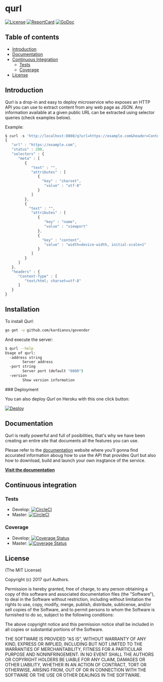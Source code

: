 # qurl

[![License][License-Image]][License-Url]
[![ReportCard][ReportCard-Image]][ReportCard-Url]
[![GoDoc](https://godoc.org/github.com/repejota/qurl?status.svg)][GoDoc-Reference-Url]

## Table of contents

* [Introduction](https://github.com/repejota/qurl#introduction)
* [Documentation](https://github.com/repejota/qurl#documentation)
* [Continuous Integration](https://github.com/repejota/qurl#continuous-integration)
  * [Tests](https://github.com/repejota/qurl#license)
  * [Coverage](https://github.com/repejota/qurl#coverage)
* [License](https://github.com/repejota/qurl#license)

## Introduction

Qurl is a drop-in and easy to deploy microservice who exposes an HTTP API you
can use to extract content from any web page as JSON. Any information available
at a given public URL can be extracted using selector queries (check examples
below).

Example:

```javascript
$ curl -s 'http://localhost:8080/q?url=https://example.com&header=Content-Type&selector=meta' | json_pp
{
   "url" : "https://example.com",
   "status" : 200,
   "selectors" : {
      "meta" : [
         {
            "text" : "",
            "attributes" : [
               {
                 "key" : "charset",
                  "value" : "utf-8"
               }
            ]
         },
         {
           "text" : "",
            "attributes" : [
               {
                  "key" : "name",
                  "value" : "viewport"
               },
               {
                 "key" : "content",
                  "value" : "width=device-width, initial-scale=1"
               }
            ]
         }
      ]
   },
   "headers" : {
      "Content-Type" : [
         "text/html; charset=utf-8"
      ]
   }
}
```

## Installation

To install *Qurl*:

```bash
go get -u github.com/kardianos/govendor
```

And execute the server:

```bash
$ qurl --help
Usage of qurl:
  -address string
        Server address
  -port string
        Server port (default "8080")
  -version
        Show version information
```

### Deployment

You can also deploy *Qurl* on Heroku with this one click button:

[![Deploy](https://www.herokucdn.com/deploy/button.svg)](https://heroku.com/deploy)

## Documentation

Qurl is really powerful and full of posibilities, that's why we have been
creating an entire site that documents all the features you can use.

Plesae refer to the [documentation](https://repejota.github.io/qurl/) website
where you'll gonna find accurated information aboug how to use the API that
provides Qurl but also how to download, build and launch your own insgtance
of the service.

**[Visit the documentation](https://repejota.github.io/qurl/)**

## Continuous integration

### Tests

* Develop: [![CircleCI](https://circleci.com/gh/repejota/qurl/tree/develop.svg?style=svg)](https://circleci.com/gh/repejota/qurl/tree/develop)
* Master: [![CircleCI](https://circleci.com/gh/repejota/qurl/tree/master.svg?style=svg)](https://circleci.com/gh/repejota/qurl/tree/master)

### Coverage

* Develop: [![Coverage Status](https://coveralls.io/repos/github/repejota/qurl/badge.svg?branch=develop)](https://coveralls.io/github/repejota/qurl?branch=develop)
* Master: [![Coverage Status](https://coveralls.io/repos/github/repejota/qurl/badge.svg?branch=master)](https://coveralls.io/github/repejota/qurl?branch=master)

## License

(The MIT License)

Copyright (c) 2017 qurl Authors.

Permission is hereby granted, free of charge, to any person obtaining a copy
of this software and associated documentation files (the "Software"), to
deal in the Software without restriction, including without limitation the
rights to use, copy, modify, merge, publish, distribute, sublicense, and/or
sell copies of the Software, and to permit persons to whom the Software is
furnished to do so, subject to the following conditions:

The above copyright notice and this permission notice shall be included in
all copies or substantial portions of the Software.

THE SOFTWARE IS PROVIDED "AS IS", WITHOUT WARRANTY OF ANY KIND, EXPRESS OR
IMPLIED, INCLUDING BUT NOT LIMITED TO THE WARRANTIES OF MERCHANTABILITY,
FITNESS FOR A PARTICULAR PURPOSE AND NONINFRINGEMENT. IN NO EVENT SHALL THE
AUTHORS OR COPYRIGHT HOLDERS BE LIABLE FOR ANY CLAIM, DAMAGES OR OTHER
LIABILITY, WHETHER IN AN ACTION OF CONTRACT, TORT OR OTHERWISE, ARISING
FROM, OUT OF OR IN CONNECTION WITH THE SOFTWARE OR THE USE OR OTHER DEALINGS
IN THE SOFTWARE.

[License-Url]: http://opensource.org/licenses/MIT
[License-Image]: https://img.shields.io/badge/License-MIT-blue.svg
[ReportCard-Url]: http://goreportcard.com/report/repejota/qurl
[ReportCard-Image]: http://goreportcard.com/badge/github.com/repejota/qurl
[Godoc-Reference-Url]: http://godoc.org/github.com/repejota/qurl